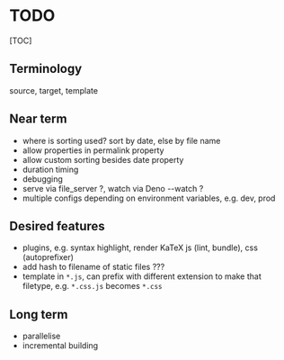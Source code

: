# TODO

[TOC]


## Terminology

source, target, template

## Near term

- where is sorting used? sort by date, else by file name
- allow properties in permalink property
- allow custom sorting besides date property
- duration timing
- debugging
- serve via file_server ?, watch via Deno --watch ?
- multiple configs depending on environment variables, e.g. dev, prod

## Desired features

- plugins, e.g. syntax highlight, render KaTeX
  js (lint, bundle), css (autoprefixer)
- add hash to filename of static files ???
- template in `*.js`, can prefix with different extension to make that filetype, e.g. `*.css.js` becomes `*.css` 

## Long term

- parallelise
- incremental building